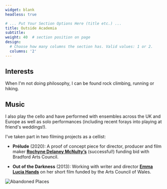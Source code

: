 ```yaml
---
widget: blank
headless: true

# ... Put Your Section Options Here (title etc.) ...
title: Outside Academia
subtitle:
weight: 40  # section position on page
design:
  # Choose how many columns the section has. Valid values: 1 or 2.
  columns: '2'
---
```


## Interests

When I'm not doing philosophy, I can be found rock climbing, running or hiking. 

## Music

I also play the cello and have performed with ensembles across the UK and Europe as well as solo performances (including recent forays into playing at friend's weddings!). 

I've taken part in two filming projects as a cellist: 

* **Prélude** (2020): A proof of concept piece for director, producer and film maker [**Rochyne Delaney McNulty’s**](https://rochynedm.wixsite.com/portfolio) (successful!) funding bid with Bradford Arts Council. 

* **Out of the Darkness** (2013): Working with writer and director [**Emma Lucia Hands**](https://emmalucia.co.uk/) on her short film funded by the Arts Council of Wales.


![Abandoned Places](cello.jpg "Abandoned Places, Photo from Rochyne Delaney McNulty")

